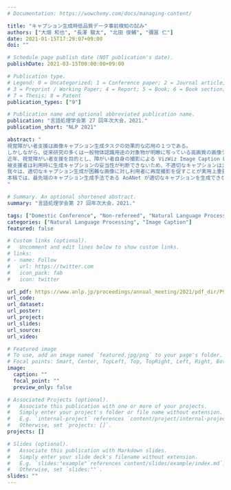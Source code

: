 ```yaml
---
# Documentation: https://wowchemy.com/docs/managing-content/

title: "キャプション生成時低品質データ事前検知の試み"
authors: ["大畑 和也", "長澤 駿太", "北田 俊輔", "彌冨 仁"]
date: 2021-01-15T17:29:07+09:00
doi: ""

# Schedule page publish date (NOT publication's date).
publishDate: 2021-03-15T00:00:00+09:00

# Publication type.
# Legend: 0 = Uncategorized; 1 = Conference paper; 2 = Journal article;
# 3 = Preprint / Working Paper; 4 = Report; 5 = Book; 6 = Book section;
# 7 = Thesis; 8 = Patent
publication_types: ["9"]

# Publication name and optional abbreviated publication name.
publication: "言語処理学会第 27 回年次大会，2021."
publication_short: "NLP 2021"

abstract: "
視覚障がい者支援は画像キャプション生成タスクの効果的な応用の１つである。
しかしながら、従来研究の多くは一般物体認識用途の対象物が明瞭に写っている高画質の画像データを学習に用いており、実用的な研究は発展途上である。
近年、視覚障がい者支援を目的とし、障がい者自身の撮影による VizWiz Image Caption Dataset が発表されたが、ブレや見切れなどにより適切なキャプション生成が困難な画像が少なくない。
被支援者は利用時に生成キャプションの妥当性が判断できないため、不適切なキャプションは大変不都合となる。
我々は、適切なキャプション生成が困難な画像に対し利用者に再度撮影を促すことが実用上重要と考え、事前検知の可能性について検証した。
本稿では、最先端のキャプション生成手法である AoANet が適切なキャプションを生成できない画像の事前検出を試みた。最先端手法を含む様々な深層学習モデルによる検証を行ったが、現時点ではこうした画像の事前検出は画像のみでは容易でないことが分かった。
"

# Summary. An optional shortened abstract.
summary: "言語処理学会第 27 回年次大会，2021."

tags: ["Domestic Conference", "Non-refereed", "Natural Language Processing", "ANLP"]
categories: ["Natural Language Processing", "Image Caption"]
featured: false

# Custom links (optional).
#   Uncomment and edit lines below to show custom links.
# links:
# - name: Follow
#   url: https://twitter.com
#   icon_pack: fab
#   icon: twitter

url_pdf: https://www.anlp.jp/proceedings/annual_meeting/2021/pdf_dir/P9-14.pdf
url_code:
url_dataset:
url_poster:
url_project:
url_slides:
url_source:
url_video:

# Featured image
# To use, add an image named `featured.jpg/png` to your page's folder. 
# Focal points: Smart, Center, TopLeft, Top, TopRight, Left, Right, BottomLeft, Bottom, BottomRight.
image:
  caption: ""
  focal_point: ""
  preview_only: false

# Associated Projects (optional).
#   Associate this publication with one or more of your projects.
#   Simply enter your project's folder or file name without extension.
#   E.g. `internal-project` references `content/project/internal-project/index.md`.
#   Otherwise, set `projects: []`.
projects: []

# Slides (optional).
#   Associate this publication with Markdown slides.
#   Simply enter your slide deck's filename without extension.
#   E.g. `slides:"example"`references`content/slides/example/index.md`.
#   Otherwise, set `slides:""`.
slides: ""
---
```

